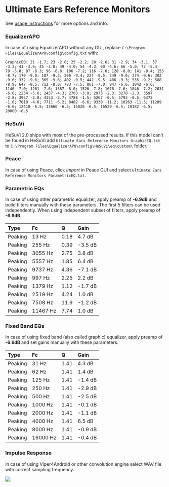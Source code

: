 # Ultimate Ears Reference Monitors
See [usage instructions](https://github.com/jaakkopasanen/AutoEq#usage) for more options and info.

### EqualizerAPO
In case of using EqualizerAPO without any GUI, replace `C:\Program Files\EqualizerAPO\config\config.txt`
with:
```
GraphicEQ: 21 -1.7; 23 -2.0; 25 -2.2; 28 -2.6; 31 -2.9; 34 -3.1; 37 -3.3; 41 -3.6; 45 -3.8; 49 -4.0; 54 -4.3; 60 -4.6; 66 -5.0; 72 -5.4; 79 -5.8; 87 -6.3; 96 -6.8; 106 -7.2; 116 -7.6; 128 -8.0; 141 -8.4; 155 -8.7; 170 -9.0; 187 -9.2; 206 -9.4; 227 -9.5; 249 -9.6; 274 -9.6; 302 -9.6; 332 -9.6; 365 -9.6; 402 -9.5; 442 -9.5; 486 -9.3; 535 -9.2; 588 -8.9; 647 -8.5; 712 -8.0; 783 -7.5; 861 -7.0; 947 -6.6; 1042 -6.6; 1146 -7.0; 1261 -7.6; 1387 -8.0; 1526 -7.8; 1678 -7.6; 1846 -7.2; 2031 -6.6; 2234 -5.6; 2457 -4.3; 2703 -3.0; 2973 -2.3; 3270 -2.3; 3597 -2.8; 3957 -2.8; 4353 -2.7; 4788 -1.5; 5267 -0.5; 5793 -0.5; 6373 -1.0; 7010 -4.0; 7711 -6.2; 8482 -6.6; 9330 -11.2; 10263 -11.5; 11289 -6.6; 12418 -6.5; 13660 -6.5; 15026 -6.5; 16529 -6.5; 18182 -6.5; 20000 -6.5
```

### HeSuVi
HeSuVi 2.0 ships with most of the pre-processed results. If this model can't be found in HeSuVi add
`Ultimate Ears Reference Monitors GraphicEQ.txt` to `C:\Program Files\EqualizerAPO\config\HeSuVi\eq\custom\` folder.

### Peace
In case of using Peace, click *Import* in Peace GUI and select `Ultimate Ears Reference Monitors ParametricEQ.txt`.

### Parametric EQs
In case of using other parametric equalizer, apply preamp of **-6.9dB** and build filters manually
with these parameters. The first 5 filters can be used independently.
When using independent subset of filters, apply preamp of **-6.6dB**.

| Type    | Fc       |     Q | Gain    |
|:--------|:---------|:------|:--------|
| Peaking | 13 Hz    |  0.18 | 4.7 dB  |
| Peaking | 255 Hz   |  0.39 | -3.5 dB |
| Peaking | 3055 Hz  |  2.75 | 3.8 dB  |
| Peaking | 5557 Hz  |  1.85 | 6.4 dB  |
| Peaking | 9737 Hz  |  4.36 | -7.1 dB |
| Peaking | 997 Hz   |  2.25 | 2.2 dB  |
| Peaking | 1379 Hz  |  1.12 | -1.7 dB |
| Peaking | 2519 Hz  |  4.24 | 1.0 dB  |
| Peaking | 7508 Hz  | 11.9  | -1.2 dB |
| Peaking | 11467 Hz |  7.74 | 1.0 dB  |

### Fixed Band EQs
In case of using fixed band (also called graphic) equalizer, apply preamp of **-6.6dB** and set
gains manually with these parameters.

| Type    | Fc       |    Q | Gain    |
|:--------|:---------|:-----|:--------|
| Peaking | 31 Hz    | 1.41 | 4.3 dB  |
| Peaking | 62 Hz    | 1.41 | 1.4 dB  |
| Peaking | 125 Hz   | 1.41 | -1.4 dB |
| Peaking | 250 Hz   | 1.41 | -2.9 dB |
| Peaking | 500 Hz   | 1.41 | -2.5 dB |
| Peaking | 1000 Hz  | 1.41 | -0.1 dB |
| Peaking | 2000 Hz  | 1.41 | -1.1 dB |
| Peaking | 4000 Hz  | 1.41 | 6.5 dB  |
| Peaking | 8000 Hz  | 1.41 | -0.9 dB |
| Peaking | 16000 Hz | 1.41 | -0.4 dB |

### Impulse Response
In case of using Viper4Android or other convolution engine select WAV file with correct sampling frequency.

![](https://raw.githubusercontent.com/jaakkopasanen/AutoEq/master/results/crinacle/usound/Ultimate%20Ears%20Reference%20Monitors/Ultimate%20Ears%20Reference%20Monitors.png)